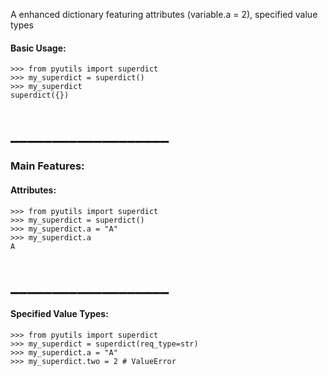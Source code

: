 A enhanced dictionary featuring attributes (variable.a = 2), specified value types

#### Basic Usage:
```
>>> from pyutils import superdict
>>> my_superdict = superdict()
>>> my_superdict
superdict({})
```
# ___________________

### Main Features:
#### Attributes:
```
>>> from pyutils import superdict
>>> my_superdict = superdict()
>>> my_superdict.a = "A"
>>> my_superdict.a
A
```
# ___________________

#### Specified Value Types:
```
>>> from pyutils import superdict
>>> my_superdict = superdict(req_type=str)
>>> my_superdict.a = "A"
>>> my_superdict.two = 2 # ValueError
```
